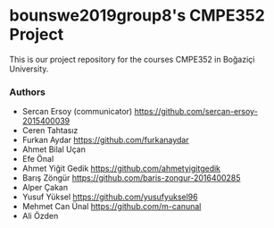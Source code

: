 # bounswe2019group8's CMPE352 Project

This is our project repository for the courses CMPE352 in Boğaziçi University. 

### Authors

* Sercan Ersoy (communicator)  https://github.com/sercan-ersoy-2015400039
* Ceren Tahtasız
* Furkan Aydar  https://github.com/furkanaydar
* Ahmet Bilal Uçan
* Efe Önal
* Ahmet Yiğit Gedik https://github.com/ahmetyigitgedik
* Barış Zöngür https://github.com/baris-zongur-2016400285
* Alper Çakan
* Yusuf Yüksel   https://github.com/yusufyuksel96
* Mehmet Can Ünal https://github.com/m-canunal
* Ali Özden
